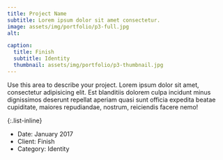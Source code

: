 ```yaml
---
title: Project Name
subtitle: Lorem ipsum dolor sit amet consectetur.
image: assets/img/portfolio/p3-full.jpg
alt: 

caption:
  title: Finish
  subtitle: Identity
  thumbnail: assets/img/portfolio/p3-thumbnail.jpg
---
```

Use this area to describe your project. Lorem ipsum dolor sit amet, consectetur adipisicing elit. Est blanditiis dolorem culpa incidunt minus dignissimos deserunt repellat aperiam quasi sunt officia expedita beatae cupiditate, maiores repudiandae, nostrum, reiciendis facere nemo!

{:.list-inline}
- Date: January 2017
- Client: Finish
- Category: Identity

